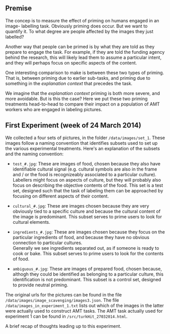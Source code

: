 ## Premise


The concep is to measure the effect of priming on humans engaged in an image-
labelling task.  Obviously priming does occur.  But we want to quantify it.
To what degree are people affected by the images they just labelled?

Another way that people can be primed is by what they are told as they prepare 
to engage the task.
For example, if they are told the funding agency behind the research, this will
likely lead them to assume a particular intent, and they will perhaps focus on
specific aspects of the content.

One interesting comparison to make is between these two types of priming.  
That is, between priming due to earlier sub-tasks, and priming due to something
in the *explanation context* that precedes the task. 

We imagine that the *explanation context* priming is both more severe, and
more avoidable.  But is this the case? Here we put these two priming treatments
head-to-head to compare their impact on a population of AMT workers who are
engaged in labeling pictures.

## First Experiment (week of 24 March 2014) ##

We collected a four sets of pictures, in the folder `/data/images/set_1`.
These images follow a naming convention that identifies subsets used to set
up the various experimental treatments.  Here's an explanation of the subsets
and the naming convention:

- `test_#.jpg`:
  These are images of food, chosen because they also have identifiable 
  cultural signal (e.g. cultural symbols are also in the frame and / or
  the food is recognizeably associated to a particular culture).  Labellers
  might focus on aspects of culture, but they will probably also focus on
  describing the objective contents of the food.  This set is a test set,
  designed such that the task of labeling them can be approached by focusing
  on different aspects of their content.

- `cultural_#.jpg`:
  These are images chosen because they are very obviously tied to a specific
  culture and because the cultural content of the image is predominant.  This
  subset serves to prime users to look for cultural elements.

- `ingredients_#.jpg`:
  These are images chosen because they focus on the particular ingredients of
  food, and because they have no obvious connection to particular cultures.  
  Generally we see ingredients separated out, as if someone is ready
  to cook or bake.  This subset serves to prime users to look for the contents
  of food.

- `ambiguous_#.jpg`:
  These are images of prepared food, chosen because, althogh they could be
  identified as belonging to a particular culture, this identification is
  not predominant.  This subset is a control set, designed to provide neutral
  priming.

The original urls for the pictures can be found in the file 
`/data/images/image_scavenging/images3.json`.  The file 
`/data/images_in_experiment_1.txt` lists out which of the images in the latter
were actually used to construct AMT tasks.  The AMT task actually used for
experiment 1 can be found in `/src/turkHit_27032014.html`.



A brief recap of thoughts leading up to this experiment.



